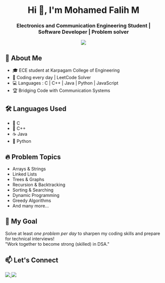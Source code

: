 <h1 align="center">Hi 👋, I'm Mohamed Falih M</h1>
<h3 align="center">Electronics and Communication Engineering Student | Software Developer | Problem solver</h3>
<p align="center">
  <img src="https://readme-typing-svg.herokuapp.com?font=Fira+Code&size=24&pause=1000&color=00C2FF&center=true&vCenter=true&width=435&lines=Aspiring+Software+development;Frontend+Web+Developer;Leetcode+Problem+Solver;+%26+Learner" />
</p>

## 🔧 About Me

- 🎓 ECE student at Karpagam College of Engineering
- 🧠 Coding every day | LeetCode Solver 
- 💻 Languages : C | C++ | Java | Python | JavaScript  
- 🏆 Bridging Code with Communication Systems

## 🛠 Languages Used

- 💙 C  
- 💚 C++  
- ☕ Java  
- 🐍 Python  


## 🔥 Problem Topics

- Arrays & Strings
- Linked Lists
- Trees & Graphs
- Recursion & Backtracking
- Sorting & Searching
- Dynamic Programming
- Greedy Algorithms
- And many more...

## 🎯 My Goal

Solve at least *one problem per day* to sharpen my coding skills and prepare for technical interviews!<br>
"Work together to become strong (skilled) in DSA."

## 📫 Let's Connect

<p align="left">
  <a href="https://www.linkedin.com/in/mohamed-falih-m-b0b527360" target="_blank">
    <img src="https://img.shields.io/badge/LinkedIn-blue?style=for-the-badge&logo=linkedin&logoColor=white" />
  </a>
  <a href="https://leetcode.com/u/mohd_falih/">
    <img src="https://img.shields.io/badge/LeetCode-black?style=for-the-badge&logo=leetcode&logoColor=yellow" >

  </a>
</p>

